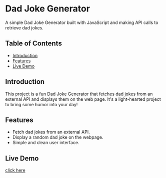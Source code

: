 # Dad Joke Generator

A simple Dad Joke Generator built with JavaScript and making API calls to retrieve dad jokes.

## Table of Contents
- [Introduction](#introduction)
- [Features](#features)
- [Live Demo](#LiveDemo)

## Introduction

This project is a fun Dad Joke Generator that fetches dad jokes from an external API and displays them on the web page. It's a light-hearted project to bring some humor into your day!

## Features

- Fetch dad jokes from an external API.
- Display a random dad joke on the webpage.
- Simple and clean user interface.

## Live Demo
   [click here]( https://pravin-m-24.github.io/Dad_Joke_Generator_js/)
